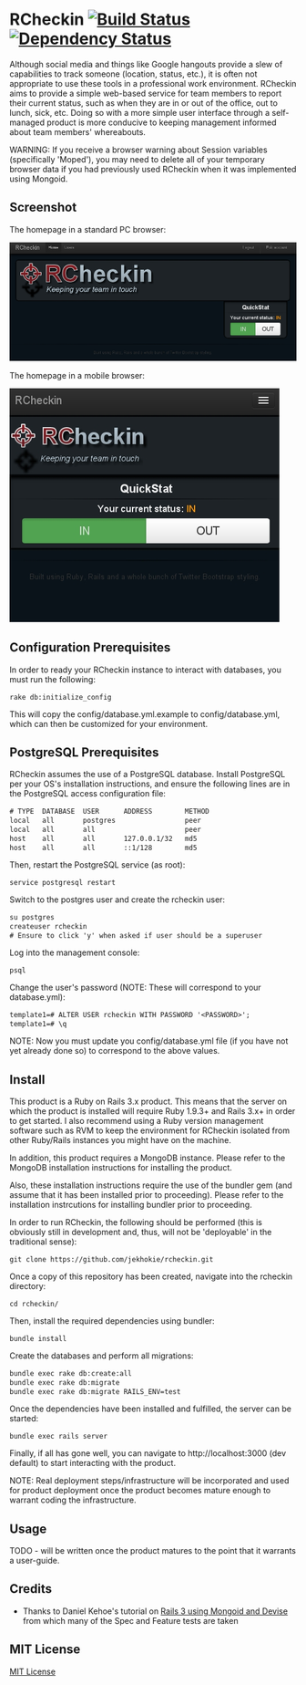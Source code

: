 # RCheckin [![Build Status](https://secure.travis-ci.org/jekhokie/rcheckin.png)](http://travis-ci.org/jekhokie/rcheckin) [![Dependency Status](https://gemnasium.com/jekhokie/rcheckin.png)](https://gemnasium.com/jekhokie/rcheckin)

Although social media and things like Google hangouts provide a slew of capabilities to track someone (location, status, etc.), it is often not appropriate to use these tools in a professional work environment. RCheckin aims to provide a simple web-based service for team members to report their current status, such as when they are in or out of the office, out to lunch, sick, etc. Doing so with a more simple user interface through a self-managed product is more conducive to keeping management informed about team members' whereabouts.

WARNING: If you receive a browser warning about Session variables (specifically 'Moped'), you may need to delete all of your temporary browser data if you had previously used RCheckin when it was implemented using Mongoid.

Screenshot
--------
The homepage in a standard PC browser:

![alt text](https://github.com/jekhokie/rcheckin/raw/master/public/images/RCheckin_web.jpg "RCheckin Home Page - Web")

The homepage in a mobile browser:

![alt text](https://github.com/jekhokie/rcheckin/raw/master/public/images/RCheckin_mobi.jpg "RCheckin Home Page - Mobile")

Configuration Prerequisites
--------

In order to ready your RCheckin instance to interact with databases, you must run the following:

    rake db:initialize_config

This will copy the config/database.yml.example to config/database.yml, which can then be customized for your environment.

PostgreSQL Prerequisites
--------

RCheckin assumes the use of a PostgreSQL database. Install PostgreSQL per your OS's installation instructions, and ensure the following lines are in the PostgreSQL access configuration file:

    # TYPE  DATABASE  USER      ADDRESS        METHOD
    local   all       postgres                 peer
    local   all       all                      peer
    host    all       all       127.0.0.1/32   md5
    host    all       all       ::1/128        md5

Then, restart the PostgreSQL service (as root):

    service postgresql restart

Switch to the postgres user and create the rcheckin user:

    su postgres
    createuser rcheckin
    # Ensure to click 'y' when asked if user should be a superuser

Log into the management console:

    psql

Change the user's password (NOTE: These will correspond to your database.yml):

    template1=# ALTER USER rcheckin WITH PASSWORD '<PASSWORD>';
    template1=# \q

NOTE: Now you must update you config/database.yml file (if you have not yet already done so) to correspond to the above values.

Install
--------

This product is a Ruby on Rails 3.x product. This means that the server on which the product is installed will require Ruby 1.9.3+ and Rails 3.x+ in order to get started. I also recommend using a Ruby version management software such as RVM to keep the environment for RCheckin isolated from other Ruby/Rails instances you might have on the machine.

In addition, this product requires a MongoDB instance. Please refer to the MongoDB installation instructions for installing the product.

Also, these installation instructions require the use of the bundler gem (and assume that it has been installed prior to proceeding). Please refer to the installation instrcutions for installing bundler prior to proceeding.

In order to run RCheckin, the following should be performed (this is obviously still in development and, thus, will not be 'deployable' in the traditional sense):

    git clone https://github.com/jekhokie/rcheckin.git

Once a copy of this repository has been created, navigate into the rcheckin directory:

    cd rcheckin/

Then, install the required dependencies using bundler:

    bundle install

Create the databases and perform all migrations:

    bundle exec rake db:create:all
    bundle exec rake db:migrate
    bundle exec rake db:migrate RAILS_ENV=test

Once the dependencies have been installed and fulfilled, the server can be started:

    bundle exec rails server

Finally, if all has gone well, you can navigate to http://localhost:3000 (dev default) to start interacting with the product.

NOTE: Real deployment steps/infrastructure will be incorporated and used for product deployment once the product becomes mature enough to warrant coding the infrastructure.

Usage
--------

TODO - will be written once the product matures to the point that it warrants a user-guide.

Credits
--------

* Thanks to Daniel Kehoe's tutorial on [Rails 3 using Mongoid and Devise](https://github.com/RailsApps/rails3-mongoid-devise) from which many of the Spec and Feature tests are taken

MIT License
--------

[MIT License](http://www.opensource.org/licenses/mit-license)
